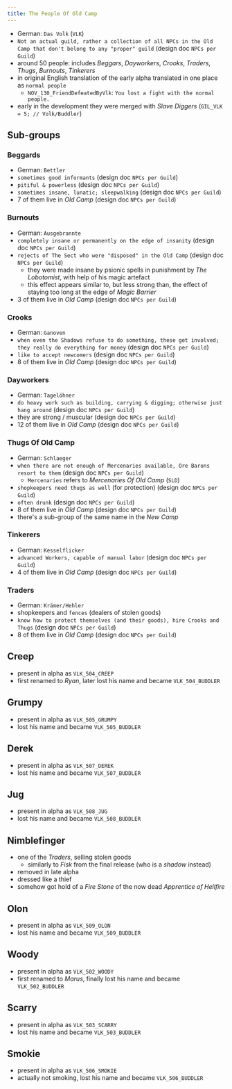 ```yaml
---
title: The People Of Old Camp
---
```


- German: `Das Volk` (`VLK`)
- `Not an actual guild, rather a collection of all NPCs in the Old Camp that don't belong to any "proper" guild` (design doc `NPCs per Guild`)
- around 50 people: includes _Beggars_, _Dayworkers_, _Crooks_, _Traders_, _Thugs_, _Burnouts_, _Tinkerers_
- in original English translation of the early alpha translated in one place as `normal people`
  - `NOV_130_FriendDefeatedByVlk`: `You lost a fight with the normal people.`
- early in the development they were merged with _Slave Diggers_ (`GIL_VLK = 5; // Volk/Buddler`)

## Sub-groups

### Beggards
- German: `Bettler`
- `sometimes good informants` (design doc `NPCs per Guild`)
- `pitiful & powerless` (design doc `NPCs per Guild`)
- `sometimes insane, lunatic; sleepwalking` (design doc `NPCs per Guild`)
- 7 of them live in _Old Camp_ (design doc `NPCs per Guild`)

### Burnouts
- German: `Ausgebrannte`
- `completely insane or permanently on the edge of insanity` (design doc `NPCs per Guild`)
- `rejects of The Sect who were "disposed" in the Old Camp` (design doc `NPCs per Guild`)
  - they were made insane by psionic spells in punishment by _The Lobotomist_, with help of his magic artefact
  - this effect appears similar to, but less strong than, the effect of staying too long at the edge of _Magic Barrier_
- 3 of them live in _Old Camp_ (design doc `NPCs per Guild`)

### Crooks
- German: `Ganoven`
- `when even the Shadows refuse to do something, these get involved; they really do everything for money` (design doc `NPCs per Guild`)
- `like to accept newcomers` (design doc `NPCs per Guild`)
- 8 of them live in _Old Camp_ (design doc `NPCs per Guild`)

### Dayworkers
- German: `Tagelöhner`
- `do heavy work such as building, carrying & digging; otherwise just hang around` (design doc `NPCs per Guild`)
- they are strong / muscular (design doc `NPCs per Guild`)
- 12 of them live in _Old Camp_ (design doc `NPCs per Guild`)

### Thugs Of Old Camp
- German: `Schlaeger`
- `when there are not enough of Mercenaries available, Ore Barons resort to them` (design doc `NPCs per Guild`)
  - `Mercenaries` refers to _Mercenaries Of Old Camp_ (`SLD`)
- `shopkeepers need thugs as well` (for protection) (design doc `NPCs per Guild`)
- `often drunk` (design doc `NPCs per Guild`)
- 8 of them live in _Old Camp_ (design doc `NPCs per Guild`)
- there's a sub-group of the same name in the _New Camp_

### Tinkerers
- German: `Kesselflicker`
- `advanced Workers, capable of manual labor` (design doc `NPCs per Guild`)
- 4 of them live in _Old Camp_ (design doc `NPCs per Guild`)

### Traders
- German: `Krämer/Hehler`
- shopkeepers and `fences` (dealers of stolen goods)
- `know how to protect themselves (and their goods), hire Crooks and Thugs` (design doc `NPCs per Guild`)
- 8 of them live in _Old Camp_ (design doc `NPCs per Guild`)

## Creep
- present in alpha as `VLK_504_CREEP`
- first renamed to _Ryan_, later lost his name and became `VLK_504_BUDDLER`

## Grumpy
- present in alpha as `VLK_505_GRUMPY`
- lost his name and became `VLK_505_BUDDLER`

## Derek
- present in alpha as `VLK_507_DEREK`
- lost his name and became `VLK_507_BUDDLER`

## Jug
- present in alpha as `VLK_508_JUG`
- lost his name and became `VLK_508_BUDDLER`

## Nimblefinger
- one of the _Traders_, selling stolen goods
  - similarly to _Fisk_ from the final release (who is a _shadow_ instead)
- removed in late alpha
- dressed like a thief
- somehow got hold of a _Fire Stone_ of the now dead _Apprentice of Hellfire_

## Olon
- present in alpha as `VLK_509_OLON`
- lost his name and became `VLK_509_BUDDLER`

## Woody
- present in alpha as `VLK_502_WOODY`
- first renamed to _Marus_, finally lost his name and became `VLK_502_BUDDLER`

## Scarry
- present in alpha as `VLK_503_SCARRY`
- lost his name and became `VLK_503_BUDDLER`

## Smokie
- present in alpha as `VLK_506_SMOKIE`
- actually not smoking, lost his name and became `VLK_506_BUDDLER`
